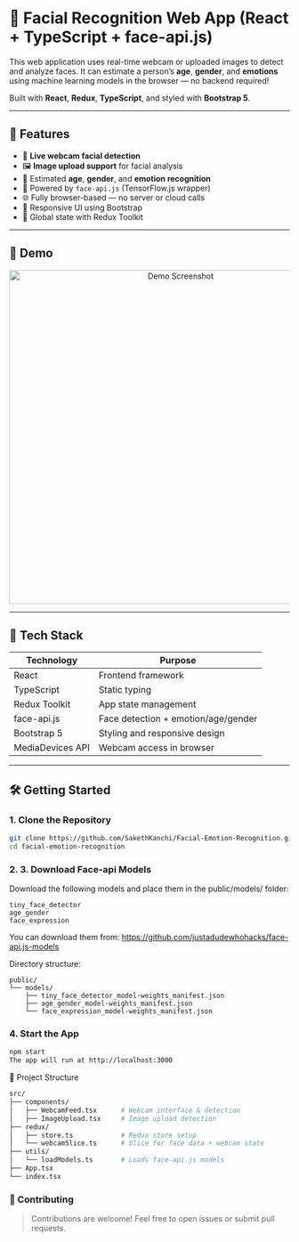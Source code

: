 # 🧠 Facial Recognition Web App (React + TypeScript + face-api.js)

This web application uses real-time webcam or uploaded images to detect and analyze faces. It can estimate a person’s **age**, **gender**, and **emotions** using machine learning models in the browser — no backend required!

Built with **React**, **Redux**, **TypeScript**, and styled with **Bootstrap 5**.

---

## 📸 Features

- 🎥 **Live webcam facial detection**
- 🖼️ **Image upload support** for facial analysis
- 👦 Estimated **age**, **gender**, and **emotion recognition**
- 🧠 Powered by `face-api.js` (TensorFlow.js wrapper)
- 🌐 Fully browser-based — no server or cloud calls
- 📱 Responsive UI using Bootstrap
- 💾 Global state with Redux Toolkit

---

## 🚀 Demo

<!-- Add a gif/screenshot here -->
<p align="center">
  <img src="demo.png" alt="Demo Screenshot" width="600" />
</p>

---

## 🧰 Tech Stack

| Technology     | Purpose                                |
|----------------|----------------------------------------|
| React          | Frontend framework                     |
| TypeScript     | Static typing                          |
| Redux Toolkit  | App state management                   |
| face-api.js    | Face detection + emotion/age/gender    |
| Bootstrap 5    | Styling and responsive design          |
| MediaDevices API | Webcam access in browser            |

---

## 🛠️ Getting Started

### 1. Clone the Repository

```bash
git clone https://github.com/SakethKanchi/Facial-Emotion-Recognition.git
cd facial-emotion-recognition
```

### 2. 3. Download Face-api Models
Download the following models and place them in the public/models/ folder:

```
tiny_face_detector
age_gender
face_expression
```
You can download them from: https://github.com/justadudewhohacks/face-api.js-models

Directory structure:

```pgsql
public/
└── models/
    ├── tiny_face_detector_model-weights_manifest.json
    ├── age_gender_model-weights_manifest.json
    └── face_expression_model-weights_manifest.json
```

### 4. Start the App
```bash
npm start
The app will run at http://localhost:3000
```


📁 Project Structure
``` bash
src/
├── components/
│   ├── WebcamFeed.tsx      # Webcam interface & detection
│   ├── ImageUpload.tsx     # Image upload detection
├── redux/
│   ├── store.ts            # Redux store setup
│   └── webcamSlice.ts      # Slice for face data + webcam state
├── utils/
│   └── loadModels.ts       # Loads face-api.js models
├── App.tsx
└── index.tsx
```

### 🙌 Contributing
> Contributions are welcome! Feel free to open issues or submit pull requests.


